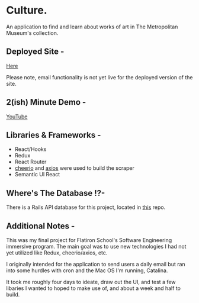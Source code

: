 # Culture.

An application to find and learn about works of art in The Metropolitan Museum's collection. 

## Deployed Site -
[Here](https://culture-app.herokuapp.com/)

Please note, email functionality is not yet live for the deployed version of the site. 

## 2(ish) Minute Demo -
[YouTube](https://www.youtube.com/watch?v=5vEtmaPZX44&feature=youtu.be)

##  Libraries & Frameworks -  
* React/Hooks
* Redux 
* React Router
* [cheerio](https://github.com/cheeriojs/cheerio) and [axios](https://github.com/axios/axios) were used to build the scraper
* Semantic UI React 

## Where's The Database !?-
There is a Rails API database for this project, located in [this](https://github.com/gnardinosaur/culture_backend) repo. 

## Additional Notes -
This was my final project for Flatiron School's Software Engineering immersive program. The main goal was to use new technologies I had not yet utilized like Redux, cheerio/axios, etc. 

I originally intended for the application to send users a daily email but ran into some hurdles with cron and the Mac OS I'm running, Catalina. 

It took me roughly four days to ideate, draw out the UI, and test a few libaries I wanted to hoped to make use of, and about a week and half to build.



